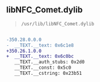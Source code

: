 ## libNFC_Comet.dylib

> `/usr/lib/libNFC_Comet.dylib`

```diff

-350.28.0.0.0
-  __TEXT.__text: 0x6c1e8
+350.26.1.0.0
+  __TEXT.__text: 0x6c0bc
   __TEXT.__auth_stubs: 0x2d0
   __TEXT.__const: 0x5c0
   __TEXT.__cstring: 0x23b51

```
